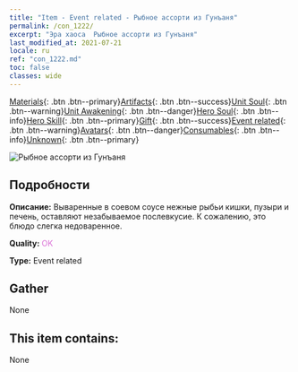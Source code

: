 ```yaml
---
title: "Item - Event related - Рыбное ассорти из Гунъаня"
permalink: /con_1222/
excerpt: "Эра хаоса  Рыбное ассорти из Гунъаня"
last_modified_at: 2021-07-21
locale: ru
ref: "con_1222.md"
toc: false
classes: wide
---
```

 [Materials](/ItemsRU/){: .btn .btn--primary}[Artifacts](/ItemsRU/Artifacts/){: .btn .btn--success}[Unit Soul](/ItemsRU/UnitSoul/){: .btn .btn--warning}[Unit Awakening](/ItemsRU/UnitAwakening/){: .btn .btn--danger}[Hero Soul](/ItemsRU/HeroSoul/){: .btn .btn--info}[Hero Skill](/ItemsRU/HeroSkill/){: .btn .btn--primary}[Gift](/ItemsRU/Gift/){: .btn .btn--success}[Event related](/ItemsRU/Events/){: .btn .btn--warning}[Avatars](/ItemsRU/Avatars/){: .btn .btn--danger}[Consumables](/ItemsRU/Consumables/){: .btn .btn--info}[Unknown](/ItemsRU/Unknown/){: .btn .btn--primary}

 ![Рыбное ассорти из Гунъаня](/images/t/i_81523331.png)

## Подробности
 **Описание:** Вываренные в соевом соусе нежные рыбьи кишки, пузыри и печень, оставляют незабываемое послевкусие. К сожалению, это блюдо слегка недоваренное.

 **Quality:** <span style="color: #DA70D6">OK</span>

 **Type:** Event related

## Gather

  None

## This item contains:

  None

